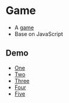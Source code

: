 # Game

- A [game](https://github.com/guaxiao/gua.game.js)
- Base on JavaScript

## Demo

* [One](http://gkbi.top/Game/One/game.html)
* [Two](http://gkbi.top/Game/Two/game.html)
* [Three](http://gkbi.top/Game/Three/game.html)
* [Four](http://gkbi.top/Game/Four/game.html)
* [Five](http://kkkb.github.io/Game/Five/game.html)